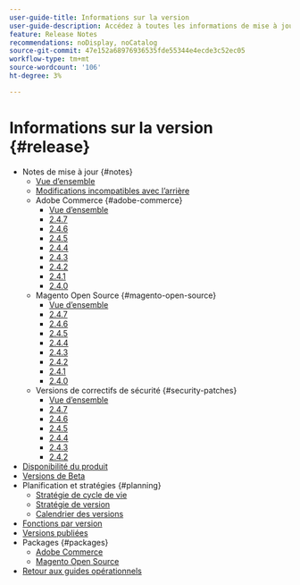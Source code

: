 ```yaml
---
user-guide-title: Informations sur la version
user-guide-description: Accédez à toutes les informations de mise à jour des correctifs et services Adobe Commerce au même endroit.
feature: Release Notes
recommendations: noDisplay, noCatalog
source-git-commit: 47e152a68976936535fde55344e4ecde3c52ec05
workflow-type: tm+mt
source-wordcount: '106'
ht-degree: 3%

---
```



# Informations sur la version {#release}

- Notes de mise à jour {#notes}
   - [Vue d’ensemble](release-notes/overview.md)
   - [Modifications incompatibles avec l’arrière](backward-incompatible-changes.md)
   - Adobe Commerce {#adobe-commerce}
      - [Vue d’ensemble](release-notes/commerce/overview.md)
      - [2.4.7](release-notes/commerce/2-4-7.md)
      - [2.4.6](release-notes/commerce/2-4-6.md)
      - [2.4.5](release-notes/commerce/2-4-5.md)
      - [2.4.4](release-notes/commerce/2-4-4.md)
      - [2.4.3](release-notes/commerce/2-4-3.md)
      - [2.4.2](release-notes/commerce/2-4-2.md)
      - [2.4.1](release-notes/commerce/2-4-1.md)
      - [2.4.0](release-notes/commerce/2-4-0.md)
   - Magento Open Source {#magento-open-source}
      - [Vue d’ensemble](release-notes/open-source/overview.md)
      - [2.4.7](release-notes/open-source/2-4-7.md)
      - [2.4.6](release-notes/open-source/2-4-6.md)
      - [2.4.5](release-notes/open-source/2-4-5.md)
      - [2.4.4](release-notes/open-source/2-4-4.md)
      - [2.4.3](release-notes/open-source/2-4-3.md)
      - [2.4.2](release-notes/open-source/2-4-2.md)
      - [2.4.1](release-notes/open-source/2-4-1.md)
      - [2.4.0](release-notes/open-source/2-4-0.md)
   - Versions de correctifs de sécurité {#security-patches}
      - [Vue d’ensemble](release-notes/security/overview.md)
      - [2.4.7](release-notes/security/2-4-7-patches.md)
      - [2.4.6](release-notes/security/2-4-6-patches.md)
      - [2.4.5](release-notes/security/2-4-5-patches.md)
      - [2.4.4](release-notes/security/2-4-4-patches.md)
      - [2.4.3](release-notes/security/2-4-3-patches.md)
      - [2.4.2](release-notes/security/2-4-2-patches.md)
- [Disponibilité du produit](product-availability.md)
- [Versions de Beta](beta.md)
- Planification et stratégies {#planning}
   - [Stratégie de cycle de vie](lifecycle-policy.md)
   - [Stratégie de version](versioning-policy.md)
   - [Calendrier des versions](schedule.md)
- [Fonctions par version](features.md)
- [Versions publiées](versions.md)
- Packages {#packages}
   - [Adobe Commerce](packages/adobe-commerce.md)
   - [Magento Open Source](packages/magento-open-source.md)
- [Retour aux guides opérationnels](https://experienceleague.adobe.com/docs/commerce-operations/operational-guides/home.html)
